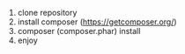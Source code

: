 1) clone repository
2) install composer (https://getcomposer.org/)
3) composer (composer.phar) install
4) enjoy
